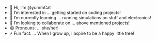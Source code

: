 - 👋 Hi, I’m @yummCat
- 👀 I’m interested in ... getting started on coding projects!
- 🌱 I’m currently learning ... running simulations on stuff and electronics!
- 💞️ I’m looking to collaborate on ... above mentioned projects!
- 😄 Pronouns: ... she/her!
- ⚡ Fun fact: ... When I grow up, I aspire to be a happy little tree!

<!---
yummCat/yummCat is a ✨ special ✨ repository because its `README.md` (this file) appears on your GitHub profile.
You can click the Preview link to take a look at your changes.
--->
